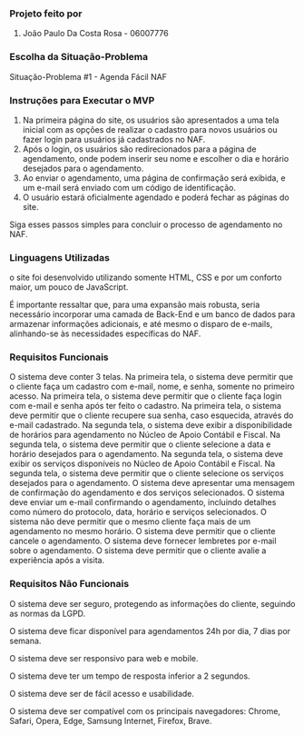 ### Projeto feito por

1. João Paulo Da Costa Rosa - 06007776

### Escolha da Situação-Problema

Situação-Problema #1 - Agenda Fácil NAF

### Instruções para Executar o MVP

1. Na primeira página do site, os usuários são apresentados a uma tela inicial com as opções de realizar o cadastro para novos usuários ou fazer login para usuários já cadastrados no NAF.
2. Após o login, os usuários são redirecionados para a página de agendamento, onde podem inserir seu nome e escolher o dia e horário desejados para o agendamento.
3. Ao enviar o agendamento, uma página de confirmação será exibida, e um e-mail será enviado com um código de identificação.
4. O usuário estará oficialmente agendado e poderá fechar as páginas do site.

Siga esses passos simples para concluir o processo de agendamento no NAF.

### Linguagens Utilizadas

o site foi desenvolvido utilizando somente HTML, CSS e por um conforto maior, um pouco de JavaScript.

É importante ressaltar que, para uma expansão mais robusta, seria necessário incorporar uma camada de Back-End e um banco de dados para armazenar informações adicionais, e até mesmo o disparo de e-mails, alinhando-se às necessidades específicas do NAF.

### Requisitos Funcionais

O sistema deve conter 3 telas.
Na primeira tela, o sistema deve permitir que o cliente faça um cadastro com e-mail, nome, e senha, somente no primeiro acesso.
Na primeira tela, o sistema deve permitir que o cliente faça login com e-mail e senha após ter feito o cadastro.
Na primeira tela, o sistema deve permitir que o cliente recupere sua senha, caso esquecida, através do e-mail cadastrado.
Na segunda tela, o sistema deve exibir a disponibilidade de horários para agendamento no Núcleo de Apoio Contábil e Fiscal.
Na segunda tela, o sistema deve permitir que o cliente selecione a data e horário desejados para o agendamento.
Na segunda tela, o sistema deve exibir os serviços disponíveis no Núcleo de Apoio Contábil e Fiscal.
Na segunda tela, o sistema deve permitir que o cliente selecione os serviços desejados para o agendamento.
O sistema deve apresentar uma mensagem de confirmação do agendamento e dos serviços selecionados.
O sistema deve enviar um e-mail confirmando o agendamento, incluindo detalhes como número do protocolo, data, horário e serviços selecionados.
O sistema não deve permitir que o mesmo cliente faça mais de um agendamento no mesmo horário.
O sistema deve permitir que o cliente cancele o agendamento.
O sistema deve fornecer lembretes por e-mail sobre o agendamento.
O sistema deve permitir que o cliente avalie a experiência após a visita.

### Requisitos Não Funcionais

O sistema deve ser seguro, protegendo as informações do cliente, seguindo as normas da LGPD.

O sistema deve ficar disponível para agendamentos 24h por dia, 7 dias por semana.

O sistema deve ser responsivo para web e mobile.

O sistema deve ter um tempo de resposta inferior a 2 segundos.

O sistema deve ser de fácil acesso e usabilidade.

O sistema deve ser compatível com os principais navegadores: Chrome, Safari, Opera, Edge, Samsung Internet, Firefox, Brave.
